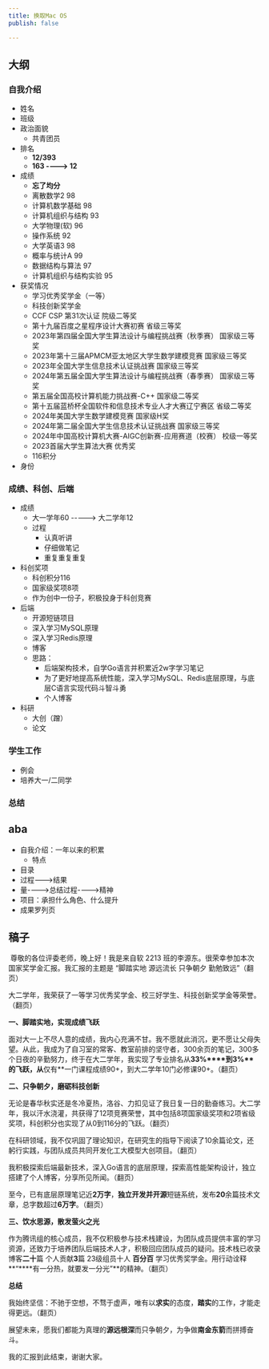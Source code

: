 ```yaml
---
title: 换取Mac OS
publish: false

---
```


## 大纲

### 自我介绍

- 姓名 
- 班级 
- 政治面貌
  - 共青团员
- 排名
  -  **12/393**
  - **163 ----> 12**
- 成绩
  -  **忘了均分**
  -  离散数学2 98
  - 计算机数学基础 98
  - 计算机组织与结构 93
  - 大学物理(软) 96
  - 操作系统 92
  - 大学英语3 98
  - 概率与统计A 99
  - 数据结构与算法 97
  -  计算机组织与结构实验 95
- 获奖情况
  - 学习优秀奖学金（一等）
  - 科技创新奖学金
  - CCF CSP 第31次认证 院级二等奖
  - 第十九届百度之星程序设计大赛初赛 省级三等奖
  - 2023年第四届全国大学生算法设计与编程挑战赛（秋季赛） 国家级三等奖
  - 2023年第十三届APMCM亚太地区大学生数学建模竞赛 国家级三等奖
  - 2023年全国大学生信息技术认证挑战赛 国家级三等奖
  - 2024年第五届全国大学生算法设计与编程挑战赛（春季赛） 国家级三等奖
  - 第五届全国高校计算机能力挑战赛-C++ 国家级二等奖
  - 第十五届蓝桥杯全国软件和信息技术专业人才大赛辽宁赛区 省级二等奖
  - 2024年美国大学生数学建模竞赛 国家级H奖
  - 2024年第二届全国大学生信息技术认证挑战赛 国家级三等奖
  - 2024年中国高校计算机大赛-AIGC创新赛-应用赛道（校赛） 校级一等奖
  - 2023首届大学生算法大赛 优秀奖
  - 116积分
- 身份

### 成绩、科创、后端

- 成绩
  - 大一学年60 -----> 大二学年12
  - 过程
    - 认真听讲
    - 仔细做笔记
    - 重复重复重复
- 科创奖项
  - 科创积分116
  - 国家级奖项8项
  - 作为创中一份子，积极投身于科创竞赛
- 后端
  - 开源短链项目
  - 深入学习MySQL原理
  - 深入学习Redis原理
  - 博客
  - 思路：
    - 后端架构技术，自学Go语言并积累近2w字学习笔记
    - 为了更好地提高系统性能，深入学习MySQL、Redis底层原理，与底层C语言实现代码斗智斗勇
    - 个人博客
- 科研
  - 大创（蹭）
  - 论文

### 学生工作

- 例会
- 培养大一/二同学

### 总结

## aba

- 自我介绍：一年以来的积累
  - 特点
- 目录
- 过程--->结果
- 量---->总结过程---->精神
- 项目：承担什么角色、什么提升
- 成果罗列页

## 稿子

​    尊敬的各位评委老师，晚上好！我是来自软 2213 班的李源东。很荣幸参加本次国家奖学金汇报。我汇报的主题是 “脚踏实地 源远流长 只争朝夕 勤勉致远”（翻页）

   大二学年，我荣获了一等学习优秀奖学金、校三好学生、科技创新奖学金等荣誉。（翻页）

**一、脚踏实地，实现成绩飞跃**

   面对大一上不尽人意的成绩，我内心充满不甘。我不愿就此消沉，更不愿让父母失望。从此，我成为了自习室的常客、教室前排的坚守者，300余页的笔记，300多个日夜的辛勤努力，终于在大二学年，我实现了专业排名从**33%****到3%****的飞跃**，从**仅有**一门课程成绩90+，到大二学年10门必修课90+。（翻页）

**二、只争朝夕，磨砺科技创新**

​    无论是春华秋实还是冬冷夏热，洛谷、力扣见证了我日复一日的勤奋练习。大二学年，我以汗水浇灌，共获得了12项竞赛荣誉，其中包括8项国家级奖项和2项省级奖项，科创积分也实现了从0到116分的飞跃。（翻页）

   在科研领域，我不仅巩固了理论知识，在研究生的指导下阅读了10余篇论文，还躬行实践，与团队成员共同开发化工大模型大创项目。（翻页）

   我积极探索后端最新技术，深入Go语言的底层原理，探索高性能架构设计，独立搭建了个人博客，分享所见所闻。（翻页）

   至今，已有底层原理笔记近**2万字**，**独立开发并开源**短链系统，发布**20**余篇技术文章，总字数超过**6万字**。（翻页）

**三、饮水思源，散发萤火之光**

   作为腾讯组的核心成员，我不仅积极参与技术栈建设，为团队成员提供丰富的学习资源，还致力于培养团队后端技术人才，积极回应团队成员的疑问。技术栈已收录博客**二十**篇 个人贡献**3**篇 23级组员十人 **百分百** 学习优秀奖学金。用行动诠释**“****有一分热，就要发一分光”**的精神。（翻页）

**总结**

   我始终坚信：不驰于空想，不骛于虚声，唯有以**求实**的态度，**踏实**的工作，才能走得更远。（翻页）

   展望未来，愿我们都能为真理的**源远根深**而只争朝夕，为争做**南金东箭**而拼搏奋斗。

   我的汇报到此结束，谢谢大家。